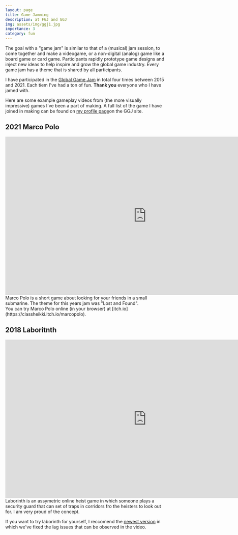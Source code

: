 ```yaml
---
layout: page
title: Game Jamming
description: at FGJ and GGJ
img: assets/img/ggj1.jpg
importance: 3
category: fun
---
```


The goal with a "game jam" is similar to that of a (musical) jam session, to come together and make a videogame, or a non-digital (analog) game like a board game or card game. Participants rapidly prototype game designs and inject new ideas to help inspire and grow the global game industry. Every game jam has a theme that is shared by all participants.

I have participated in the [Global Game Jam](https://globalgamejam.org/) in total four times between 2015 and 2021. Each tiem I've had a ton of fun. **Thank you** everyone who I have jamed with.

Here are some example gameplay videos from (the more visually impressive) games I've been a part of making. A full list of the game I have joined in making can be found on [my profile page](https://v3.globalgamejam.org/users/jeremias-berg)on the GGJ site.

## 2021 Marco Polo

<div class="row">
    <iframe width="885" height="498" src="https://www.youtube.com/embed/Xc2Qu4tFcec" title="Marco Polo, alternative gameplay #FGJ2021" frameborder="0" allow="accelerometer; autoplay; clipboard-write; encrypted-media; gyroscope; picture-in-picture; web-share" allowfullscreen></iframe>
</div>
<div class="caption">
    Marco Polo is a short game about looking for your friends in a small submarine. The theme for this years jam was "Lost and Found". 
</div>
You can try Marco Polo online (in your browser) at [itch.io](https://classheikki.itch.io/marcopolo).

## 2018 Laboritnth

<div class="row">
    <iframe width="885" height="498" src="https://www.youtube.com/embed/_kq6DqMcSao" title="GGJ18 - &#39;Laborinth&#39; Gameplay" frameborder="0" allow="accelerometer; autoplay; clipboard-write; encrypted-media; gyroscope; picture-in-picture; web-share" allowfullscreen></iframe>
</div>
<div class="caption">
   Laborinth is an assymetric online heist game in which someone plays a security guard that can set of traps in corridors fro the heisters to look out for. I am very proud of the concept.
</div>

If you want to try laborinth for yourself, I reccomend the [newest version](https://github.com/HeavenlyAwe/laborinth) in which we've fixed the lag issues that can be observed in the video.
